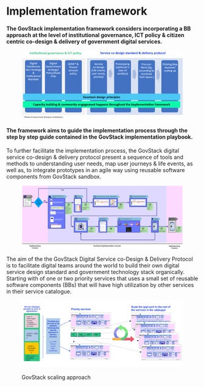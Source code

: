 # Implementation framework

#### The GovStack implementation framework considers incorporating a BB approach at the level of institutional governance, ICT policy & citizen centric co-design & delivery of government digital services.&#x20;

<figure><img src="../.gitbook/assets/framework 14.10.2022.png" alt=""><figcaption></figcaption></figure>

#### The framework aims to guide the implementation process through the step by step guide contained in the GovStack implementation playbook.&#x20;

To further facilitate the implementation process, the GovStack digital service co-design & delivery protocol present a sequence of tools and methods to understanding user needs, map user journeys & life events, as well as, to integrate prototypes in an agile way using reusable software components from GovStack sandbox. &#x20;

<figure><img src="../.gitbook/assets/Roadmap 14.10.2022.png" alt=""><figcaption></figcaption></figure>

The aim of the the GovStack Digital Service co-Design & Delivery Protocol is to facilitate digital teams around the world to build their own digital service design standard and government  technology stack organically. Starting with of one or two priority services that uses a small set of reusable software components (BBs) that will have high utilization by other services in their service catalogue.

<figure><img src="../.gitbook/assets/Screenshot 2022-09-27 185056.png" alt=""><figcaption><p>GovStack scaling approach</p></figcaption></figure>
